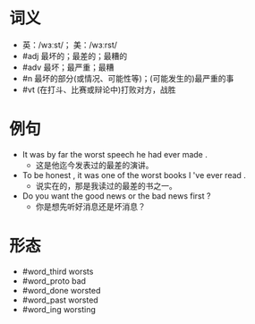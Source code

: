 # 词义
- 英：/wɜːst/； 美：/wɜːrst/
- #adj 最坏的；最差的；最糟的
- #adv 最坏；最严重；最糟
- #n 最坏的部分(或情况、可能性等)；(可能发生的)最严重的事
- #vt (在打斗、比赛或辩论中)打败对方，战胜
# 例句
- It was by far the worst speech he had ever made .
	- 这是他迄今发表过的最差的演讲。
- To be honest , it was one of the worst books I 've ever read .
	- 说实在的，那是我读过的最差的书之一。
- Do you want the good news or the bad news first ?
	- 你是想先听好消息还是坏消息？
# 形态
- #word_third worsts
- #word_proto bad
- #word_done worsted
- #word_past worsted
- #word_ing worsting
